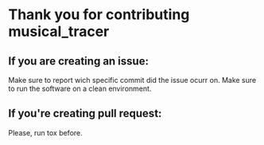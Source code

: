 Thank you for contributing musical_tracer
========================================================

## If you are creating an issue:

Make sure to report wich specific commit did the issue ocurr on.
Make sure to run the software on a clean environment.

## If you're creating pull request:

Please, run tox before.
